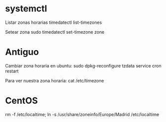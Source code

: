 # systemctl
Listar zonas horarias
timedatectl list-timezones

Setear zona
sudo timedatectl set-timezone zone




# Antiguo
Cambiar zona horaria en ubuntu:
sudo dpkg-reconfigure tzdata
service cron restart

Para ver nuestra zona horaria: cat /etc/timezone


# CentOS
rm -f /etc/localtime; ln -s /usr/share/zoneinfo/Europe/Madrid /etc/localtime 
